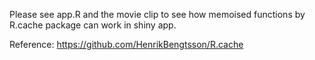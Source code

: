 Please see app.R and the movie clip to see how memoised functions by R.cache package can work in shiny app.

Reference:
https://github.com/HenrikBengtsson/R.cache
